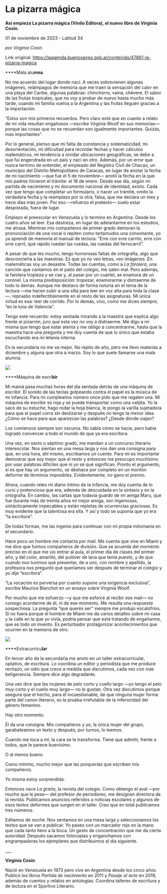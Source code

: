 # La pizarra mágica

**Así empieza La pizarra mágica (Vinilo Editora), el nuevo libro de Virginia Cosin.**

01 de noviembre de 2023 - Latitud 34

_por Virginia Cosin_

Link original: https://laagenda.buenosaires.gob.ar/contenido/47861-la-pizarra-magica



****Mala alu**mna**




No me acuerdo del lugar donde nací. A veces sobrevienen algunas imágenes, relámpagos de memoria que me traen la sensación del calor en una playa del Caribe, algunas palabras: chinchorro, vaina, chévere. El sabor de las frutas tropicales, que no voy a probar de nuevo hasta mucho más tarde, cuando mi familia vuelva a la Argentina y las frutas lleguen gracias a la importación.




“Estos son mis primeros recuerdos. Pero claro está que en cuanto a relato de mi vida resultan engañosos —escribe Virginia Woolf en sus memorias— porque las cosas que no se recuerdan son igualmente importantes. Quizás, más importantes”.




Por lo general, pienso que mi falta de constancia y sistematicidad, mi desorientación, mi dificultad para recordar fechas y hacer cálculos matemáticos, mi tendencia a olvidar ubicaciones geográficas, se debe a que fui engendrada en un país y nací en otro. Además, por un error que nunca termino de entender, el empleado del Registro Civil de Chacao, un municipio del Distrito Metropolitano de Caracas, en lugar de anotar la fecha de mi nacimiento —que fue el 5 de noviembre— anotó la fecha en la que mis padres hicieron el trámite: el 18 de enero. Desde ese día, según mi partida de nacimiento y mi documento nacional de identidad, existo. Cada vez que tengo que completar un formulario, o hacer un trámite, omito la verdadera fecha y la reemplazo por la otra, falsa, que me declara un mes y trece días más joven. Por eso —refuerzo el pretexto— suelo estar despistada, fuera de lugar.




Empiezo el preescolar en Venezuela y lo termino en Argentina. Desde los cuatro años sé leer. Esa destreza, en lugar de adelantarme en los estudios, me atrasa. Mientras mis compañeros de primer grado demoran la pronunciación de una vocal o repiten como tartamudos una consonante, yo ya aprendí de memoria el manual de lectura: “Erre con erre carrito, erre con erre carril, qué rápido ruedan las ruedas, las ruedas del ferrocarril”.




A pesar de que leo mucho, tengo horrorosas faltas de ortografía, algo que desconcierta a las maestras. Es que yo no veo letras, veo imágenes. En matemáticas soy un desastre. Todas las cuentas, como a *La farolera*, una canción que cantamos en el patio del colegio, me salen mal. Pero además, la farolera tropieza y se cae y, al pasar por un cuartel, se enamora de un coronel. La misma predisposición: tropezar, enamorarme y distraerme de todo lo demás. Aunque me destaco de forma notoria en el tema de la lectura —me hacen subir a una silla para leer en voz alta para toda la clase—, repruebo indefectiblemente en el resto de las asignaturas. Mi única virtud es esa: leer de corrido. Por lo demás, vivo, como me dicen siempre, “en la luna de Valencia”.




Tengo este recuerdo: estoy sentada mirando a la maestra que explica algo frente al pizarrón, juro que esta vez no voy a distraerme. Me digo a mí misma que tengo que estar atenta y me obligo a concentrarme, hasta que la maestra hace una pregunta y me doy cuenta de que lo único que estaba escuchando era mi letanía interna.




En la secundaria no me va mejor. No repito de año, pero me llevo materias a diciembre y alguna que otra a marzo. Soy lo que suele llamarse una mala alumna.




![](https://cdn.feater.me/files/images/2899784/04ec4063-9c55-4ebe-b4a4-948b61368846.jpeg)




****Máquina de escri**bir**




Mi mamá pasa muchas horas del día sentada detrás de una máquina de escribir. El sonido de las teclas golpeando contra el papel es la música de mi infancia. Para mi cumpleaños número once pido que me regalen una. Mi máquina de escribir es roja y se puede transportar como una valijita. Yo la saco de su estuche, hago rodar la hoja blanca, le pongo la varilla sujetadora para que el papel corra sin deslizarse y después no tengo la menor idea. ¿Cómo se hace para que aparezcan las palabras? ¿Desde dónde viajan?




Los comienzos siempre son oscuros. No sabía cómo se hacía, pero había logrado convencer a todo el mundo de que ya era escritora.




Una vez, en sexto o séptimo grado, me mandan a un concurso literario interescolar. Nos sientan en una mesa larga y nos dan una consigna para que, en una hora, ahí mismo, escribamos un cuento. Para mí es importante demostrar que soy mejor que el resto y entonces me preocupo muchísimo por usar palabras difíciles que ni yo sé qué significan. Pronto el argumento, si es que hay un argumento, se deshace por completo en un montón deforme de términos imposibles. Evidentemente, no gano el premio.




Ahora, cuando releo mi diario íntimo de la infancia, me doy cuenta de lo cursi y pretenciosa que era, además de descuidada en la sintaxis y en la ortografía. En cambio, las cartas que todavía guardo de mi amiga Maru, que fue durante más de treinta años mi mejor amiga, son ingeniosas, sintácticamente impecables y están repletas de ocurrencias graciosas. Es muy evidente que la talentosa era ella. Y así y todo se suponía que yo era “la escritora”.




De todas formas, me las ingenio para continuar con mi propia mitomanía en el secundario.




Hace poco un hombre me contacta por mail. Me cuenta que vive en Miami y me dice que fuimos compañeros de división. Que se acuerda del momento preciso en el que me vio entrar al aula, el primer día de clases del primer año, y del color, amarillo, del pulóver de lana que tenía puesto, y de que cuando nos tuvimos que presentar, de a uno, con nombre y apellido, la profesora nos preguntó qué queríamos ser después de terminar el colegio y yo dije “escritora”.




“La vocación es perversa por cuanto supone una exigencia exclusiva”, escribe Maurice Blanchot en un ensayo sobre Virginia Woolf.




Por mucho que me esfuerzo —y que me esforcé al recibir ese mail— no consigo acordarme de él, ni de ese momento. Me resulta una respuesta sospechosa. La pregunta “qué querés ser” siempre me produjo escalofríos. Si no fuera porque el hombre de Miami me da varios detalles sobre mi casa y la calle en la que yo vivía, podría pensar que está tratando de engañarme, que es todo un invento. Es perturbador protagonizar acontecimientos que ocurren en la memoria de otro.




![](https://cdn.feater.me/files/images/2899769/c8b464a4-c09f-4470-8310-79558a959d10.jpg)




****Extracurricu**lar**




En tercer año de la secundaria me anoto en un taller extracurricular, optativo, de escritura. Lo coordina un editor y periodista que me produce rechazo, un odio que crece a medida que discutimos, cada vez con más beligerancia. Siempre dice algo degradante.




Una vez dice que las mujeres de pelo corto y cuello largo —yo tengo el pelo muy corto y el cuello muy largo— no le gustan. Otra vez discutimos porque asegura que el hecho, para él incuestionable, de que ninguna mujer forme parte del canon literario, es la prueba irrefutable de la inferioridad del género femenino.




Hay otro momento.




Él da una consigna. Mis compañeros y yo, la única mujer del grupo, garabateamos un texto y después, por turnos, lo leemos.




Cuando me toca a mí, la cara se le transforma. Tiene que admitir, frente a todos, que le parece buenísimo.




O al menos bueno.




Como mínimo, mucho mejor que las porquerías que escriben mis compañeros.




Yo misma estoy sorprendida.




Entonces nace *La grieta*, la revista del colegio. Como obtengo el aval —por mucho que le pese— del profesor de periodismo, me designan directora de la revista. Publicamos anuncios referidos a noticias escolares y algunos de esos textos deformes que surgen en el taller. Creo que en total publicamos tres números.




Editamos de noche. Nos sentamos en una mesa larga y seleccionamos los textos que se van a publicar. Yo paseo con un marcador rojo en la mano que cada tanto llevo a la boca. Un gesto de concentración que me da cierta autoridad. Después sacamos fotocopias y enganchamos con engrampadoras los ejemplares que distribuimos al día siguiente.




\_\_\_




**Virginia Cosin**




Nació en Venezuela en 1973 pero vive en Argentina desde los cinco años. Publicó los libros *Partida de nacimiento* en 2011 y *Pasaje al acto* en 2019, además de cuentos y relatos en antologías. Coordina talleres de escritura y de lectura en el Sportivo Literario.



